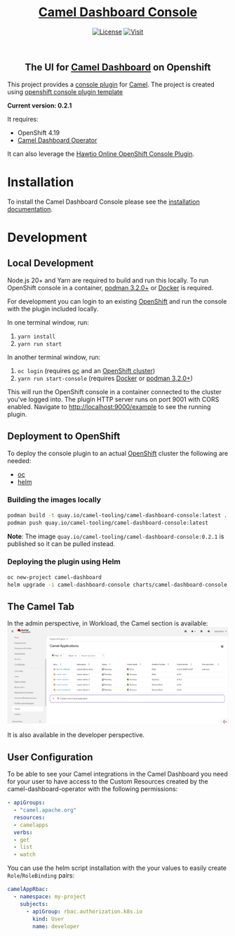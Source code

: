 <h1 align="center">
  <a href="https://camel-tooling.github.io/camel-dashboard/">Camel Dashboard Console</a>
</h1>

<p align=center>
  <a href="https://github.com/camel-tooling/camel-dashboard-console/blob/main/LICENSE"><img src="https://img.shields.io/github/license/camel-tooling/camel-dashboard-console?color=blue&style=for-the-badge" alt="License"/></a>
  <a href="https://camel-tooling.github.io/camel-dashboard/docs/console/"><img src="https://img.shields.io/badge/Documentation-Camel_Dashboard_Console-white?color=indigo&style=for-the-badge" alt="Visit"/></a>
</p><br/>

<h2 align="center">The UI for <a href="https://github.com/camel-tooling/camel-dashboard">Camel Dashboard</a> on Openshift</h2>



This project provides a [console plugin](https://github.com/openshift/console/tree/master/frontend/packages/console-dynamic-plugin-sdk) for [Camel](https://camel.apache.org).
The project is created using [openshift console plugin template](https://github.com/openshift/console-plugin-template)

**Current version: 0.2.1**

It requires:
* OpenShift 4.19
* [Camel Dashboard Operator](https://github.com/camel-tooling/camel-dashboard-operator)


It can also leverage the [Hawtio Online OpenShift Console Plugin](https://github.com/hawtio/hawtio-online-console-plugin).

# Installation

To install the Camel Dashboard Console please see the [installation documentation](https://camel-tooling.github.io/camel-dashboard/docs/console/).

# Development

## Local Development

Node.js 20+ and Yarn are required to build and run this locally. To run OpenShift console in a container, [podman 3.2.0+](https://podman.io) or [Docker](https://www.docker.com) is required.

For development you can login to an existing [OpenShift](https://www.redhat.com/en/technologies/cloud-computing/openshift) and run the console with the plugin included locally.

In one terminal window, run:

1. `yarn install`
2. `yarn run start`

In another terminal window, run:

1. `oc login` (requires [oc](https://console.redhat.com/openshift/downloads) and an [OpenShift cluster](https://console.redhat.com/openshift/create))
2. `yarn run start-console` (requires [Docker](https://www.docker.com) or [podman 3.2.0+](https://podman.io))

This will run the OpenShift console in a container connected to the cluster
you've logged into. The plugin HTTP server runs on port 9001 with CORS enabled.
Navigate to <http://localhost:9000/example> to see the running plugin.

## Deployment to OpenShift

To deploy the console plugin to an actual [OpenShift](https://www.redhat.com/en/technologies/cloud-computing/openshift) cluster the following are needed:

- [oc](https://console.redhat.com/openshift/downloads)
- [helm](https://helm.sh)

### Building the images locally

```sh
podman build -t quay.io/camel-tooling/camel-dashboard-console:latest .
podman push quay.io/camel-tooling/camel-dashboard-console:latest
```

**Note**: The image `quay.io/camel-tooling/camel-dashboard-console:0.2.1` is published so it can be pulled instead.

### Deploying the plugin using Helm

```sh
oc new-project camel-dashboard
helm upgrade -i camel-dashboard-console charts/camel-dashboard-console --namespace camel-dashboard --set plugin.image=quay.io/camel-tooling/camel-dashboard-console:latest
```

## The Camel Tab

In the admin perspective, in Workload, the Camel section is available:
[![The Camel Plugin Home](screenshots/home.png)](screenshots/home.png)

It is also available in the developer perspective.

## User Configuration

To be able to see your Camel integrations in the Camel Dashboard you need for your user to have access to the Custom Resources created by the camel-dashboard-operator with the following permissions:

```yaml
- apiGroups:
  - "camel.apache.org"
  resources:
  - camelapps
  verbs:
  - get
  - list
  - watch
```

You can use the helm script installation with the your values to easily create `Role`/`RoleBinding` pairs: 
```yaml
camelAppRbac:
  - namespace: my-project
    subjects:
      - apiGroup: rbac.authorization.k8s.io
        kind: User
        name: developer
```

